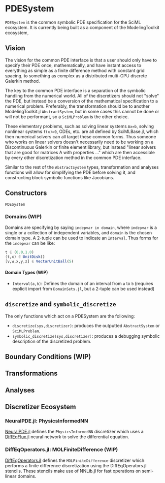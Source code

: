 # PDESystem

`PDESystem` is the common symbolic PDE specification for the SciML ecosystem.
It is currently being built as a component of the ModelingToolkit ecosystem,

## Vision

The vision for the common PDE interface is that a user should only have to specify
their PDE once, mathematically, and have instant access to everything as simple
as a finite difference method with constant grid spacing, to something as complex
as a distributed multi-GPU discrete Galerkin method.

The key to the common PDE interface is a separation of the symbolic handling from
the numerical world. All of the discretizers should not "solve" the PDE, but
instead be a conversion of the mathematical specification to a numerical problem.
Preferably, the transformation should be to another ModelingToolkit.jl `AbstractSystem`,
but in some cases this cannot be done or will not be performant, so a `SciMLProblem` is
the other choice.

These elementary problems, such as solving linear systems `Ax=b`, solving nonlinear
systems `f(x)=0`, ODEs, etc. are all defined by SciMLBase.jl, which then numerical
solvers can all target these common forms. Thus someone who works on linear solvers
doesn't necessarily need to be working on a Discontinuous Galerkin or finite element
library, but instead "linear solvers that are good for matrices A with
properties ..." which are then accessible by every other discretization method
in the common PDE interface.

Similar to the rest of the `AbstractSystem` types, transformation and analyses
functions will allow for simplifying the PDE before solving it, and constructing
block symbolic functions like Jacobians.

## Constructors

```@docs
PDESystem
```

### Domains (WIP)

Domains are specifying by saying `indepvar in domain`, where `indepvar` is a
single or a collection of independent variables, and `domain` is the chosen
domain type. A 2-tuple can be used to indicate an `Interval`. 
Thus forms for the `indepvar` can be like:

```julia
t ∈ (0.0,1.0)
(t,x) ∈ UnitDisk()
[v,w,x,y,z] ∈ VectorUnitBall(5)
```

#### Domain Types (WIP)

- `Interval(a,b)`: Defines the domain of an interval from `a` to `b` (requires explicit
import from `DomainSets.jl`, but a 2-tuple can be used instead)

## `discretize` and `symbolic_discretize`

The only functions which act on a PDESystem are the following:

- `discretize(sys,discretizer)`: produces the outputted `AbstractSystem` or
  `SciMLProblem`.
- `symbolic_discretize(sys,discretizer)`: produces a debugging symbolic description
  of the discretized problem.

## Boundary Conditions (WIP)

## Transformations

## Analyses

## Discretizer Ecosystem

### NeuralPDE.jl: PhysicsInformedNN

[NeuralPDE.jl](https://github.com/SciML/NeuralPDE.jl) defines the `PhysicsInformedNN`
discretizer which uses a [DiffEqFlux.jl](https://github.com/SciML/DiffEqFlux.jl)
neural network to solve the differential equation.

### DiffEqOperators.jl: MOLFiniteDifference (WIP)

[DiffEqOperators.jl](https://github.com/SciML/DiffEqOperators.jl) defines the
`MOLFiniteDifference` discretizer which performs a finite difference discretization
using the DiffEqOperators.jl stencils. These stencils make use of NNLib.jl for
fast operations on semi-linear domains.
